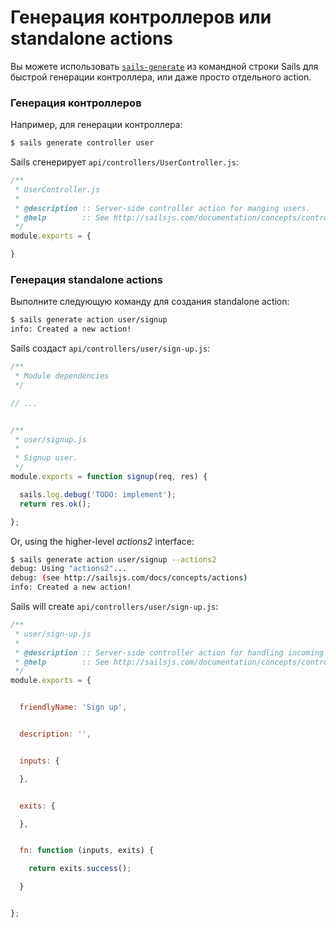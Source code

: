 # Генерация контроллеров или standalone actions

Вы можете использовать [`sails-generate`](http://sailsjs.com/documentation/reference/command-line-interface/sails-generate) из командной строки Sails для быстрой генерации контроллера, или даже просто отдельного action.


### Генерация контроллеров

Например, для генерации контроллера:

```sh
$ sails generate controller user
```

Sails сгенерирует `api/controllers/UserController.js`:

```javascript
/**
 * UserController.js
 *
 * @description :: Server-side controller action for manging users.
 * @help        :: See http://sailsjs.com/documentation/concepts/controllers
 */
module.exports = {

}
```

### Генерация standalone actions

Выполните следующую команду для создания standalone action:

```sh
$ sails generate action user/signup
info: Created a new action!
```

Sails создаст `api/controllers/user/sign-up.js`:

```javascript
/**
 * Module dependencies
 */

// ...


/**
 * user/signup.js
 *
 * Signup user.
 */
module.exports = function signup(req, res) {

  sails.log.debug('TODO: implement');
  return res.ok();

};
```

Or, using the higher-level _actions2_ interface:

```sh
$ sails generate action user/signup --actions2
debug: Using "actions2"...
debug: (see http://sailsjs.com/docs/concepts/actions)
info: Created a new action!
```

Sails will create `api/controllers/user/sign-up.js`:

```javascript
/**
 * user/sign-up.js
 *
 * @description :: Server-side controller action for handling incoming requests.
 * @help        :: See http://sailsjs.com/documentation/concepts/controllers
 */
module.exports = {


  friendlyName: 'Sign up',


  description: '',


  inputs: {

  },


  exits: {

  },


  fn: function (inputs, exits) {

    return exits.success();

  }


};

```


<docmeta name="displayName" value="Generating actions and controllers">
